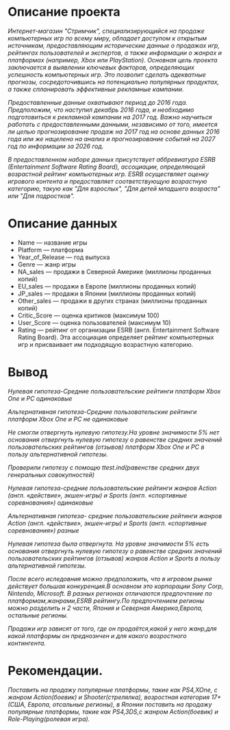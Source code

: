 # Описание проекта

*Интернет-магазин "Стримчик", специализирующийся на продаже компьютерных игр по всему миру, обладает доступом к открытым источникам, предоставляющим исторические данные о продажах игр, рейтингах пользователей и экспертов, а также информации о жанрах и платформах (например, Xbox или PlayStation). Основная цель проекта заключается в выявлении ключевых факторов, определяющих успешность компьютерных игр. Это позволит сделать адекватные прогнозы, сосредоточившись на потенциально популярных продуктах, а также спланировать эффективные рекламные кампании.*

*Предоставленные данные охватывают период до 2016 года. Предположим, что наступил декабрь 2016 года, и необходимо подготовиться к рекламной кампании на 2017 год. Важно научиться работать с предоставленными данными, независимо от того, имеется ли целью прогнозирование продаж на 2017 год на основе данных 2016 года или же нацелено на анализ и прогнозирование событий на 2027 год по информации за 2026 год.*

*В предоставленном наборе данных присутствует аббревиатура ESRB (Entertainment Software Rating Board), ассоциации, определяющей возрастной рейтинг компьютерных игр. ESRB осуществляет оценку игрового контента и предоставляет соответствующую возрастную категорию, такую как "Для взрослых", "Для детей младшего возраста" или "Для подростков".*

# Описание данных

 - Name — название игры
 - Platform — платформа
 - Year_of_Release — год выпуска
 - Genre — жанр игры
 - NA_sales — продажи в Северной Америке (миллионы проданных копий)
 - EU_sales — продажи в Европе (миллионы проданных копий)
 - JP_sales — продажи в Японии (миллионы проданных копий)
 - Other_sales — продажи в других странах (миллионы проданных копий)
 - Critic_Score — оценка критиков (максимум 100)
 - User_Score — оценка пользователей (максимум 10)
 - Rating — рейтинг от организации ESRB (англ. Entertainment Software Rating Board). Эта ассоциация определяет рейтинг компьютерных игр и присваивает им подходящую возрастную категорию.

# Вывод

*Нулевая гипотеза-Средние пользовательские рейтинги платформ Xbox One и PC одинаковые*

*Альтернативная гипотеза-Средние пользовательские рейтинги платформ Xbox One и PC не одинаковые*

*Не смогли отвергнуть нулевую гипотезу.На уровне значимости 5% нет основания отвергнуть нулевую гипотезу о равенстве средних значений пользовательских рейтингов (отзывов) платформ Xbox One и PC в пользу альтернативной гипотезы.*

*Проверили гипотезу с помощю ttest.ind(равенстве средних двух генеральных совокупностей)*

*Нулевая гипотеза-cредние пользовательские рейтинги жанров Action (англ. «действие», экшен-игры) и Sports (англ. «спортивные соревнования») одинаковые*

*Альтернативная гипотеза- cредние пользовательские рейтинги жанров Action (англ. «действие», экшен-игры) и Sports (англ. «спортивные соревнования») разные*

*Нулевая гипотеза была отвергнута. На уровне значимости 5% есть основания отвергнуть нулевую гипотезу о равенстве средних значений пользовательских рейтингов (отзывов) жанров Action и Sports в пользу альтернативной гипотезы.*

*После всего иследовния можно предположить, что в игровом рынке действует большая конкуренция.В основном это корпорации Sony Corp, Nintendo, Microsoft. В разных регионах отличаются предпочтение по платформам,жанрами,ESRB рейтингу.По предпочтением регионы можно разделить н 2 части, Япония и Северная Америка,Европа, остальные регионы.*

*Продажи игр зависят от того, где он продаётся,какой у него жанр,для какой платформы он преднознчен и для какого возростного контингента.*

# Рекомендации.

*Поставить на продажу популярные платформы, такие как PS4,XOne, с жанром Action(боевик) и Shooter(стрелялка), возростная категория 17+(США, Европа, отсальные регионы), в Японии поставить на продажу популярные платформы, такие как PS4,3DS,с жанром Action(боевик) и Role-Playing(ролевая игра).*
